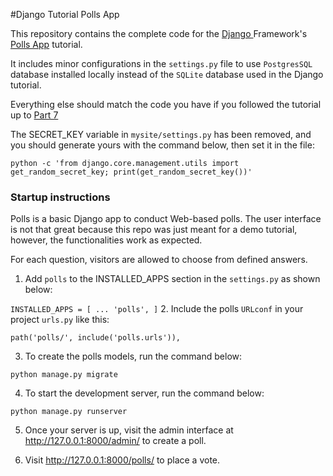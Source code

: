 #Django Tutorial Polls App

This repository contains the complete code for the <a href="https://www.djangoproject.com/">Django </a> Framework's <a href="https://docs.djangoproject.com/en/3.2/intro/tutorial01/"> Polls App</a> tutorial. 

It includes minor configurations in the `settings.py` file to use `PostgresSQL` database installed locally instead of the `SQLite` database used in the Django tutorial. 

Everything else should match the code you have if you followed the tutorial up to <a href="https://docs.djangoproject.com/en/3.2/intro/tutorial07/"> Part 7 <a/>

The SECRET_KEY variable in `mysite/settings.py` has been removed, and you should generate yours with the command below, then set it in the file: 

`python -c 'from django.core.management.utils import get_random_secret_key; print(get_random_secret_key())'`

### Startup instructions
Polls is a basic Django app to conduct Web-based polls. The user interface is not that great because this repo was just meant for a demo tutorial, however, the functionalities work as expected. 

For each question, visitors are allowed to choose from defined answers.

1. Add `polls` to the INSTALLED_APPS section in the `settings.py` as shown below:

``
INSTALLED_APPS = [
   ...
   'polls',
   ]
``
2. Include the polls `URLconf` in your project `urls.py` like this:

```path('polls/', include('polls.urls')),```

3. To create the polls models, run the command below: 

```python manage.py migrate```

4. To start the development server, run the command below: 

```python manage.py runserver```

5. Once your server is up, visit the admin interface at <a href="http://127.0.0.1:8000/admin/">http://127.0.0.1:8000/admin/ </a> to create a poll.


6. Visit <a href="http://127.0.0.1:8000/polls/">http://127.0.0.1:8000/polls/ </a> to place a vote. 